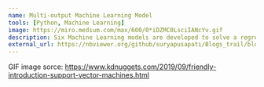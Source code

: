 ```yaml
---
name: Multi-output Machine Learning Model
tools: [Python, Machine Learning]
image: https://miro.medium.com/max/600/0*iDZMC0LsciIANcYv.gif
description: Six Machine Learning models are developed to solve a regression problem using sklearn in python.
external_url: https://nbviewer.org/github/suryapusapati/Blogs_trail/blob/main/Multi%20Output%20Regression%20Model.ipynb
---
```

GIF image sorce: https://www.kdnuggets.com/2019/09/friendly-introduction-support-vector-machines.html
